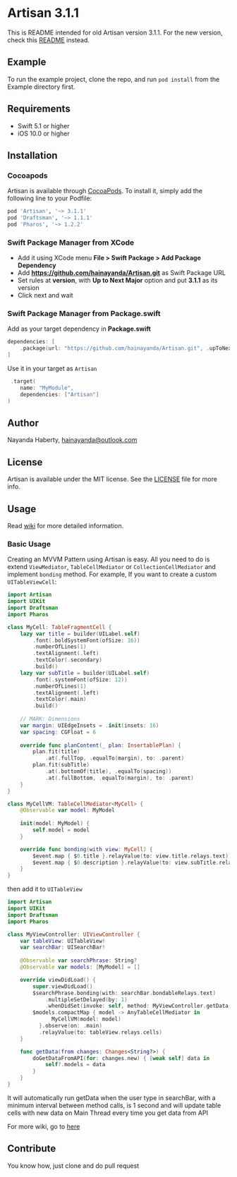 # Artisan 3.1.1

This is README intended for old Artisan version 3.1.1. For the new version, check this [README](https://github.com/hainayanda/Artisan/blob/main/README.md) instead.

## Example

To run the example project, clone the repo, and run `pod install` from the Example directory first.

## Requirements

- Swift 5.1 or higher
- iOS 10.0 or higher

## Installation

### Cocoapods

Artisan is available through [CocoaPods](https://cocoapods.org). To install
it, simply add the following line to your Podfile:

```ruby
pod 'Artisan', '~> 3.1.1'
pod 'Draftsman', '~> 1.1.1'
pod 'Pharos', '~> 1.2.2'
```

### Swift Package Manager from XCode

- Add it using XCode menu **File > Swift Package > Add Package Dependency**
- Add **https://github.com/hainayanda/Artisan.git** as Swift Package URL
- Set rules at **version**, with **Up to Next Major** option and put **3.1.1** as its version
- Click next and wait

### Swift Package Manager from Package.swift

Add as your target dependency in **Package.swift**

```swift
dependencies: [
    .package(url: "https://github.com/hainayanda/Artisan.git", .upToNextMajor(from: "3.1.1"))
]
```

Use it in your target as `Artisan`

```swift
 .target(
    name: "MyModule",
    dependencies: ["Artisan"]
)
```

## Author

Nayanda Haberty, hainayanda@outlook.com

## License

Artisan is available under the MIT license. See the [LICENSE](LICENSE) file for more info.

## Usage

Read [wiki](https://github.com/hainayanda/Artisan/wiki) for more detailed information.

### Basic Usage

Creating an MVVM Pattern using Artisan is easy. All you need to do is extend `ViewMediator`, `TableCellMediator` or `CollectionCellMediator` and implement `bonding` method.
For example, If you want to create a custom `UITableViewCell`:

```swift
import Artisan
import UIKit
import Draftsman
import Pharos

class MyCell: TableFragmentCell {
    lazy var title = builder(UILabel.self)
        .font(.boldSystemFont(ofSize: 16))
        .numberOfLines(1)
        .textAlignment(.left)
        .textColor(.secondary)
        .build()
    lazy var subTitle = builder(UILabel.self)
        .font(.systemFont(ofSize: 12))
        .numberOfLines(1)
        .textAlignment(.left)
        .textColor(.main)
        .build()
    
    // MARK: Dimensions
    var margin: UIEdgeInsets = .init(insets: 16)
    var spacing: CGFloat = 6
    
    override func planContent(_ plan: InsertablePlan) {
        plan.fit(title)
            .at(.fullTop, .equalTo(margin), to: .parent)
        plan.fit(subTitle)
            .at(.bottomOf(title), .equalTo(spacing))
            .at(.fullBottom, .equalTo(margin), to: .parent)
    }
}

class MyCellVM: TableCellMediator<MyCell> {
    @Observable var model: MyModel
    
    init(model: MyModel) {
        self.model = model
    }

    override func bonding(with view: MyCell) {
        $event.map { $0.title }.relayValue(to: view.title.relays.text))
        $event.map { $0.description }.relayValue(to: view.subTitle.relays.text))
    }
}
```

then add it to `UITableView`

```swift
import Artisan
import UIKit
import Draftsman
import Pharos

class MyViewController: UIViewController {
    var tableView: UITableView!
    var searchBar: UISearchBar!
  
    @Observable var searchPhrase: String?
    @Observable var models: [MyModel] = []

    override viewDidLoad() {
        super.viewDidLoad()
        $searchPhrase.bonding(with: searchBar.bondableRelays.text)
            .multipleSetDelayed(by: 1)
            .whenDidSet(invoke: self, method: MyViewController.getData(from:))
        $models.compactMap { model -> AnyTableCellMediator in
              MyCellVM(model: model) 
          }.observe(on: .main)
          .relayValue(to: tableView.relays.cells)
    }

    func getData(from changes: Changes<String?>) {
        doGetDataFromAPI(for: changes.new) { [weak self] data in
            self?.models = data
        }
    }
}
```

It will automatically run getData when the user type in searchBar, with a minimum interval between method calls, is 1 second and will update table cells with new data on Main Thread every time you get data from API

For more wiki, go to [here](https://github.com/hainayanda/Artisan/wiki)

## Contribute

You know how, just clone and do pull request
